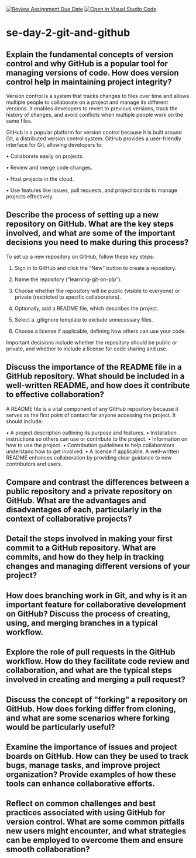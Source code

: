 [![Review Assignment Due Date](https://classroom.github.com/assets/deadline-readme-button-22041afd0340ce965d47ae6ef1cefeee28c7c493a6346c4f15d667ab976d596c.svg)](https://classroom.github.com/a/8wgCKhpZ)
[![Open in Visual Studio Code](https://classroom.github.com/assets/open-in-vscode-2e0aaae1b6195c2367325f4f02e2d04e9abb55f0b24a779b69b11b9e10269abc.svg)](https://classroom.github.com/online_ide?assignment_repo_id=15886961&assignment_repo_type=AssignmentRepo)
# se-day-2-git-and-github
## Explain the fundamental concepts of version control and why GitHub is a popular tool for managing versions of code. How does version control help in maintaining project integrity?

Version control is a system that tracks changes to files over time and allows multiple people to collaborate on a project and manage its different versions. It enables developers to revert to previous versions, track the history of changes, and avoid conflicts when multiple people work on the same files.


GitHub is a popular platform for version control because it is built around Git, a distributed version control system. GitHub provides a user-friendly interface for Git, allowing developers to:

•	Collaborate easily on projects.

•	Review and merge code changes.

•	Host projects in the cloud.

•	Use features like issues, pull requests, and project boards to manage projects effectively.


## Describe the process of setting up a new repository on GitHub. What are the key steps involved, and what are some of the important decisions you need to make during this process?

To set up a new repository on GitHub, follow these key steps:

1.	Sign in to GitHub and click the "New" button to create a repository.
   
2.	Name the repository ("learning-git-on-plp").
   
3.	Choose whether the repository will be public (visible to everyone) or private (restricted to specific collaborators).

4.	Optionally, add a README file, which describes the project.
   
5.	Select a .gitignore template to exclude unnecessary files.
   
9.	Choose a license if applicable, defining how others can use your code.

    
Important decisions include whether the repository should be public or private, and whether to include a license for code sharing and use.


## Discuss the importance of the README file in a GitHub repository. What should be included in a well-written README, and how does it contribute to effective collaboration?

A README file is a vital component of any GitHub repository because it serves as the first point of contact for anyone accessing the project. It should include:

•	A project description outlining its purpose and features.
•	Installation instructions so others can use or contribute to the project.
•	Information on how to use the project.
•	Contribution guidelines to help collaborators understand how to get involved.
•	A license if applicable.
A well-written README enhances collaboration by providing clear guidance to new contributors and users.


## Compare and contrast the differences between a public repository and a private repository on GitHub. What are the advantages and disadvantages of each, particularly in the context of collaborative projects?

## Detail the steps involved in making your first commit to a GitHub repository. What are commits, and how do they help in tracking changes and managing different versions of your project?

## How does branching work in Git, and why is it an important feature for collaborative development on GitHub? Discuss the process of creating, using, and merging branches in a typical workflow.

## Explore the role of pull requests in the GitHub workflow. How do they facilitate code review and collaboration, and what are the typical steps involved in creating and merging a pull request?

## Discuss the concept of "forking" a repository on GitHub. How does forking differ from cloning, and what are some scenarios where forking would be particularly useful?

## Examine the importance of issues and project boards on GitHub. How can they be used to track bugs, manage tasks, and improve project organization? Provide examples of how these tools can enhance collaborative efforts.

## Reflect on common challenges and best practices associated with using GitHub for version control. What are some common pitfalls new users might encounter, and what strategies can be employed to overcome them and ensure smooth collaboration?
